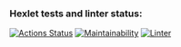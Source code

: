 ### Hexlet tests  and linter status:
[![Actions Status](https://github.com/ArtemChepel/python-project-lvl1/workflows/hexlet-check/badge.svg)](https://github.com/ArtemChepel/python-project-lvl1/actions)
[![Maintainability](https://api.codeclimate.com/v1/badges/a99a88d28ad37a79dbf6/maintainability)](https://codeclimate.com/github/codeclimate/codeclimate/maintainability)
[![Linter](https://github.com/ArtemChepel/python-project-lvl1/actions/workflows/pyci.yml/badge.svg)](https://github.com/ArtemChepel/python-project-lvl1/actions)
